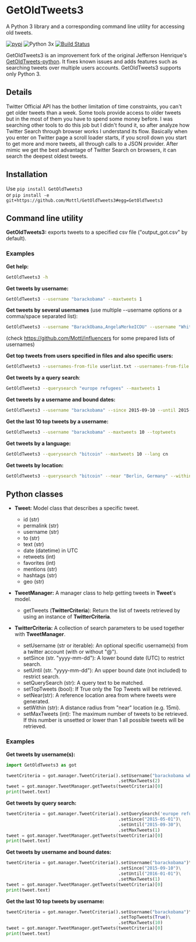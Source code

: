 # GetOldTweets3
A Python 3 library and a corresponding command line utility for accessing old tweets.

[![pypi](https://img.shields.io/pypi/v/GetOldTweets3.svg)](https://pypi.org/project/GetOldTweets3/)
![Python 3x](https://img.shields.io/badge/python-3.x-blue.svg)
[![Build Status](https://travis-ci.org/Mottl/GetOldTweets3.svg?branch=master)](https://travis-ci.org/Mottl/GetOldTweets3)

GetOldTweets3 is an improvement fork of the original Jefferson Henrique's [GetOldTweets-python](https://github.com/Jefferson-Henrique/GetOldTweets-python). It fixes known issues and adds features such as searching tweets over multiple users accounts. GetOldTweets3 supports only Python 3.

## Details
Twitter Official API has the bother limitation of time constraints, you can't get older tweets than a week. Some tools provide access to older tweets but in the most of them you have to spend some money before.
I was searching other tools to do this job but I didn't found it, so after analyze how Twitter Search through browser works I understand its flow. Basically when you enter on Twitter page a scroll loader starts, if you scroll down you start to get more and more tweets, all through calls to a JSON provider. After mimic we get the best advantage of Twitter Search on browsers, it can search the deepest oldest tweets.

## Installation
Use `pip install GetOldTweets3`  
or `pip install -e git+https://github.com/Mottl/GetOldTweets3#egg=GetOldTweets3`

## Command line utility
**GetOldTweets3:** exports tweets to a specified csv file ("output_got.csv" by default).

### Examples
**Get help:**
``` bash
GetOldTweets3 -h
``` 

**Get tweets by username:**
``` bash
GetOldTweets3 --username "barackobama" --maxtweets 1
```

**Get tweets by several usernames** (use multiple --username options or a comma/space separated list):
``` bash
GetOldTweets3 --username "BarackObama,AngelaMerkeICDU" --username "WhiteHouse" --maxtweets 1
```
(check https://github.com/Mottl/influencers for some prepared lists of usernames)

**Get top tweets from users specified in files and also specific users:**
``` bash
GetOldTweets3 --usernames-from-file userlist.txt --usernames-from-file additinal_list.txt --username "barackobama,whitehouse" --toptweets
```

**Get tweets by a query search**:
``` bash
GetOldTweets3 --querysearch "europe refugees" --maxtweets 1
```

**Get tweets by a username and bound dates:**
``` bash
GetOldTweets3 --username "barackobama" --since 2015-09-10 --until 2015-09-12 --maxtweets 1
```

**Get the last 10 top tweets by a username:**
``` bash
GetOldTweets3 --username "barackobama" --maxtweets 10 --toptweets
```

**Get tweets by a language:**
``` bash
GetOldTweets3 --querysearch "bitcoin" --maxtweets 10 --lang cn
```

**Get tweets by location:**
``` bash
GetOldTweets3 --querysearch "bitcoin" --near "Berlin, Germany" --within 15mi
```

## Python classes
- **Tweet:** Model class that describes a specific tweet.
  - id (str)
  - permalink (str)
  - username (str)
  - to (str)
  - text (str)
  - date (datetime) in UTC
  - retweets (int)
  - favorites (int)
  - mentions (str)
  - hashtags (str)
  - geo (str)

- **TweetManager:** A manager class to help getting tweets in **Tweet**'s model.
  - getTweets (**TwitterCriteria**): Return the list of tweets retrieved by using an instance of **TwitterCriteria**. 

- **TwitterCriteria:** A collection of search parameters to be used together with **TweetManager**.
  - setUsername (str or iterable): An optional specific username(s) from a twitter account (with or without "@").
  - setSince (str. "yyyy-mm-dd"): A lower bound date (UTC) to restrict search.
  - setUntil (str. "yyyy-mm-dd"): An upper bound date (not included) to restrict search.
  - setQuerySearch (str): A query text to be matched.
  - setTopTweets (bool): If True only the Top Tweets will be retrieved.
  - setNear(str): A reference location area from where tweets were generated.
  - setWithin (str): A distance radius from "near" location (e.g. 15mi).
  - setMaxTweets (int): The maximum number of tweets to be retrieved. If this number is unsetted or lower than 1 all possible tweets will be retrieved.
  
### Examples
**Get tweets by username(s):**
``` python
import GetOldTweets3 as got

tweetCriteria = got.manager.TweetCriteria().setUsername("barackobama whitehouse")\
                                           .setMaxTweets(2)
tweet = got.manager.TweetManager.getTweets(tweetCriteria)[0]
print(tweet.text)
```

**Get tweets by query search:**
``` python
tweetCriteria = got.manager.TweetCriteria().setQuerySearch('europe refugees')\
                                           .setSince("2015-05-01")\
                                           .setUntil("2015-09-30")\
                                           .setMaxTweets(1)
tweet = got.manager.TweetManager.getTweets(tweetCriteria)[0]
print(tweet.text)
```

**Get tweets by username and bound dates:**
``` python
tweetCriteria = got.manager.TweetCriteria().setUsername("barackobama")\
                                           .setSince("2015-09-10")\
                                           .setUntil("2016-01-01")\
                                           .setMaxTweets(1)
tweet = got.manager.TweetManager.getTweets(tweetCriteria)[0]
print(tweet.text)
```

**Get the last 10 top tweets by username:**
``` python
tweetCriteria = got.manager.TweetCriteria().setUsername("barackobama")\
                                           .setTopTweets(True)\
                                           .setMaxTweets(10)
tweet = got.manager.TweetManager.getTweets(tweetCriteria)[0]
print(tweet.text)
```
